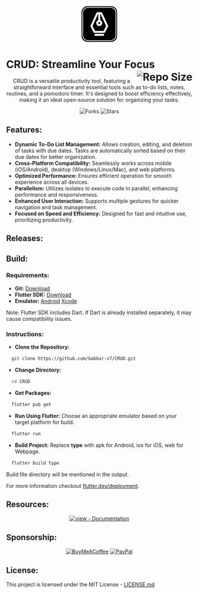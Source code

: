 <div align="center">
  <img src="https://github.com/Gabbar-v7/CRUD/blob/master/_git/crud_logo.png" alt="CRUD Logo" width="100px"/> 
</div>

# CRUD: Streamline Your Focus <img src='https://img.shields.io/github/repo-size/Gabbar-v7/CRUD?style=for-the-badge&label=REPO%20SIZE&labelColor=302D41&color=cba6f7' align='right' alt='Repo Size'>

  <p align ='center'>CRUD is a versatile productivity tool, featuring a straightforward interface and essential tools such as to-do lists, notes, routines, and a pomodoro timer. It's designed to boost efficiency effectively, making it an ideal open-source solution for organizing your tasks.</p>
  
  <div align='center'>
  
  ![Forks](https://img.shields.io/github/forks/Gabbar-v7/CRUD?style=for-the-badge&labelColor=28231d&color=grey)
  ![Stars](https://img.shields.io/github/stars/Gabbar-v7/CRUD?style=for-the-badge&labelColor=28231d&color=grey)
  
  </div>

## Features:
  - **Dynamic To-Do List Management:** Allows creation, editing, and deletion of tasks with due dates. Tasks are automatically sorted based on their due dates for better organization.
  - **Cross-Platform Compatibility:** Seamlessly works across mobile (iOS/Android), desktop (Windows/Linux/Mac), and web platforms.
  - **Optimized Performance:** Ensures efficient operation for smooth experience across all devices.
  - **Parallelism:** Utilizes isolates to execute code in parallel, enhancing performance and responsiveness.
  - **Enhanced User Interaction:** Supports multiple gestures for quicker navigation and task management.
  - **Focused on Speed and Efficiency:** Designed for fast and intuitive use, prioritizing productivity.

## Releases:
  

## Build:
  ### Requirements:
  - **Git:** [Download](https://git-scm.com/downloads)
  - **Flutter SDK:** [Download](https://docs.flutter.dev/get-started/install)
  - **Emulator:** [Android](https://developer.android.com/studio) [Xcode](https://developer.apple.com/xcode/)

  Note: Flutter SDK includes Dart. If Dart is already installed separately, it may cause compatibility issues.

  ### Instructions:
  - **Clone the Repository:**
  ```bash
    git clone https://github.com/Gabbar-v7/CRUD.git
  ```
  - **Change Directory:**
  ```bash
    cd CRUD
  ```
  - **Get Packages:**
  ```bash
    flutter pub get
  ```
  - **Run Using Flutter:** Choose an appropriate emulator based on your target platform for build.
  ```bash
    flutter run
  ```
  - **Build Project:** Replace **type** with apk for Android, ios for iOS, web for Webpage.
  ```bash
    flutter build type
  ```

  Build file directory will be mentioned in the output.

  For more information checkout [flutter.dev/deployment](https://docs.flutter.dev/deployment).

## Resources:

<div align="center">

[![view - Documentation](https://img.shields.io/badge/view-Documentation-blue?style=for-the-badge)](/docs/ "Go to project documentation")

</div>

## Sponsorship:

<div align='center'>
  
  [![BuyMeACoffee](https://img.shields.io/badge/Buy%20Me%20a%20Coffee-ffdd00?style=for-the-badge&logo=buy-me-a-coffee&logoColor=black)](https://buymeacoffee.com/Gabbar_v7)
  [![PayPal](https://img.shields.io/badge/PayPal-00457C?style=for-the-badge&logo=paypal&logoColor=white)](https://www.paypal.me/GabbarShall)

</div>


## License:

This project is licensed under the MIT License - [LICENSE.md](https://github.com/Gabbar-v7/CRUD/blob/master/LICENSE.md)
